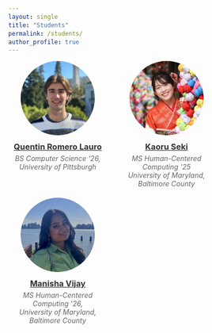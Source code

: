 ```yaml
---
layout: single
title: "Students"
permalink: /students/
author_profile: true
---
```




<div class="student-container">
   <div class="student-item">
    <a href="https://quentinromerolauro.com/" target="_blank">
      <img src="/images/quentin-romero-lauro.jpg" alt="Quentin Romero Lauro" class="student-photo">
      <h3 class="student-name">Quentin Romero Lauro</h3>
    </a>
    <p class="student-degree">BS Computer Science '26, University of Pittsburgh</p>
  </div>
  <div class="student-item">
    <a href="https://www.linkedin.com/in/kaoru-seki415/" target="_blank">
      <img src="/images/kaoru-seki.jpg" alt="Kaoru Seki" class="student-photo">
      <h3 class="student-name">Kaoru Seki</h3>
    </a>
    <p class="student-degree">MS Human-Centered Computing '25 <br> University of Maryland, <br>  Baltimore County</p>
  </div>
  <div class="student-item">
    <a href="https://mvijay1.wixsite.com/my-site-1" target="_blank">
      <img src="/images/manisha-vijay.jpg" alt="Manisha Vijay" class="student-photo">
      <h3 class="student-name">Manisha Vijay</h3>
    </a>
    <p class="student-degree">MS Human-Centered Computing '26, <br> University of Maryland, <br> Baltimore County</p>
  </div>
</div>

<style>
  .student-container {
    display: flex;
    flex-wrap: wrap;
    justify-content: flex-start;
    gap: 20px;
  }

  .student-item {
    width: 200px;
    text-align: center;
  }

  .student-photo {
    width: 150px;
    height: 150px;
    border-radius: 50%;
    object-fit: cover;
    margin-bottom: 10px;
  }

  .student-name {
    margin: 0;
    color: #333;
    text-decoration: none;
  }

  .student-degree {
    margin: 5px 0 0;
    font-style: italic;
    color: #666;
  }
</style>
